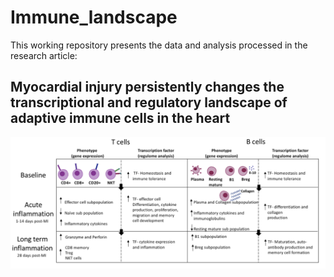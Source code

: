 # Immune_landscape
This working repository presents the data and analysis processed in the research article:

## Myocardial injury persistently changes the transcriptional and regulatory landscape of adaptive immune cells in the heart
![plot](./readme_figure/graphical_abstract.png)
